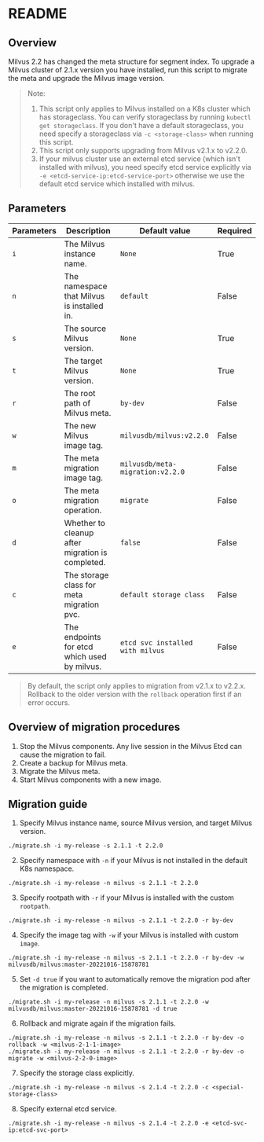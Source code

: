 # README

## Overview

Milvus 2.2 has changed the meta structure for segment index. To upgrade a Milvus cluster of 2.1.x version you have installed, run this script to migrate the meta and upgrade the Milvus image version.


> Note: 
> 1. This script only applies to Milvus installed on a K8s cluster which has storageclass.
>    You can verify storageclass by running `kubectl get storageclass`. If you don't have a
>    default storageclass, you need specify a storageclass via `-c <storage-class>` when running
>    this script.
> 2. This script only supports upgrading from Milvus v2.1.x to v2.2.0.
> 3. If your milvus cluster use an external etcd service (which isn't installed with milvus), 
>    you need specify etcd service explicitly via `-e <etcd-service-ip:etcd-service-port>` otherwise
>    we use the default etcd service which installed with milvus.

## Parameters

| Parameters   | Description                                               | Default value                    | Required                |
| ------------ | ----------------------------------------------------------| -------------------------------- | ----------------------- |
| `i`          | The Milvus instance name.                                 | `None`                           | True                    |
| `n`          | The namespace that Milvus is installed in.                | `default`                        | False                   |
| `s`          | The source Milvus version.                                | `None`                           | True                    |
| `t`          | The target Milvus version.                                | `None`                           | True                    |
| `r`          | The root path of Milvus meta.                             | `by-dev`                         | False                   |
| `w`          | The new Milvus image tag.                                 | `milvusdb/milvus:v2.2.0`         | False                   |
| `m`          | The meta migration image tag.                             | `milvusdb/meta-migration:v2.2.0` | False                   |
| `o`          | The meta migration operation.                             | `migrate`                        | False                   |
| `d`          | Whether to cleanup after migration is completed.          | `false`                          | False                   |
| `c`          | The storage class for meta migration pvc.                 | `default storage class`          | False                   |
| `e`          | The endpoints for etcd which used by milvus.              | `etcd svc installed with milvus` | False                   |
> By default, the script only applies to migration from v2.1.x to v2.2.x. Rollback to the older version with the `rollback` operation first if an error occurs.


## Overview of migration procedures
1. Stop the Milvus components. Any live session in the Milvus Etcd can cause the migration to fail. 
2. Create a backup for Milvus meta.
3. Migrate the Milvus meta.
4. Start Milvus components with a new image.


## Migration guide

1. Specify Milvus instance name, source Milvus version, and target Milvus version.

```shell
./migrate.sh -i my-release -s 2.1.1 -t 2.2.0
```

2. Specify namespace with `-n` if your Milvus is not installed in the default K8s namespace.

```shell
./migrate.sh -i my-release -n milvus -s 2.1.1 -t 2.2.0
```

3. Specify rootpath with `-r` if your Milvus is installed with the custom `rootpath`.

```shell
./migrate.sh -i my-release -n milvus -s 2.1.1 -t 2.2.0 -r by-dev
```

4. Specify the image tag with `-w` if your Milvus is installed with custom `image`.

```shell
./migrate.sh -i my-release -n milvus -s 2.1.1 -t 2.2.0 -r by-dev -w milvusdb/milvus:master-20221016-15878781
```

5. Set `-d true` if you want to automatically remove the migration pod after the migration is completed.

```shell
./migrate.sh -i my-release -n milvus -s 2.1.1 -t 2.2.0 -w milvusdb/milvus:master-20221016-15878781 -d true
```

6. Rollback and migrate again if the migration fails.

```
./migrate.sh -i my-release -n milvus -s 2.1.1 -t 2.2.0 -r by-dev -o rollback -w <milvus-2-1-1-image>
./migrate.sh -i my-release -n milvus -s 2.1.1 -t 2.2.0 -r by-dev -o migrate -w <milvus-2-2-0-image>
```

7. Specify the storage class explicitly.

```shell
./migrate.sh -i my-release -n milvus -s 2.1.4 -t 2.2.0 -c <special-storage-class>
```

8. Specify external etcd service.

```shell
./migrate.sh -i my-release -n milvus -s 2.1.4 -t 2.2.0 -e <etcd-svc-ip:etcd-svc-port>
```
